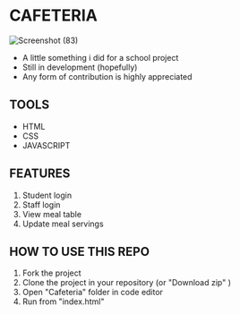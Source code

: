 # CAFETERIA
![Screenshot (83)](https://github.com/mich-demo23/Cafeteria-Project/assets/138993304/82dad8c9-1a28-45c5-ad01-64b4a772cc40)
- A little something i did for a school project
- Still in development (hopefully)
- Any form of contribution is highly appreciated

## TOOLS
- HTML
- CSS
- JAVASCRIPT

## FEATURES
1. Student login
2. Staff login
3. View meal table
4. Update meal servings    

## HOW TO USE THIS REPO
1. Fork the project
2. Clone the project in your repository (or "Download zip" )
3. Open "Cafeteria" folder in code editor
4. Run from "index.html" 







